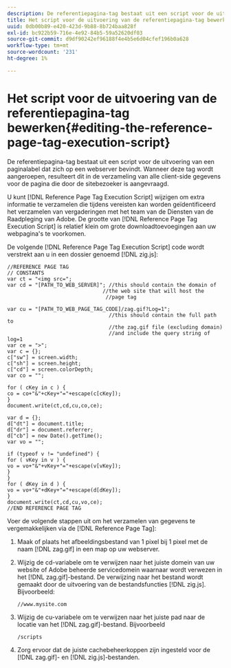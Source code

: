 ```yaml
---
description: De referentiepagina-tag bestaat uit een script voor de uitvoering van een paginalabel dat zich op een webserver bevindt. Wanneer deze tag wordt aangeroepen, resulteert dit in de verzameling van alle client-side gegevens voor de pagina die door de sitebezoeker is aangevraagd.
title: Het script voor de uitvoering van de referentiepagina-tag bewerken
uuid: 0db00b89-e420-423d-9b88-8b724baa828f
exl-id: bc922b59-716e-4e92-84b5-59a52620df03
source-git-commit: d9df90242ef96188f4e4b5e6d04cfef196b0a628
workflow-type: tm+mt
source-wordcount: '231'
ht-degree: 1%

---
```


# Het script voor de uitvoering van de referentiepagina-tag bewerken{#editing-the-reference-page-tag-execution-script}

De referentiepagina-tag bestaat uit een script voor de uitvoering van een paginalabel dat zich op een webserver bevindt. Wanneer deze tag wordt aangeroepen, resulteert dit in de verzameling van alle client-side gegevens voor de pagina die door de sitebezoeker is aangevraagd.

U kunt [!DNL Reference Page Tag Execution Script] wijzigen om extra informatie te verzamelen die tijdens vereisten kan worden geïdentificeerd het verzamelen van vergaderingen met het team van de Diensten van de Raadpleging van Adobe. De grootte van [!DNL Reference Page Tag Execution Script] is relatief klein om grote downloadtoevoegingen aan uw webpagina&#39;s te voorkomen.

De volgende [!DNL Reference Page Tag Execution Script] code wordt verstrekt aan u in een dossier genoemd [!DNL zig.js]:

```
//REFERENCE PAGE TAG 
// CONSTANTS 
var ct = "<img src="; 
var cd = "[PATH_TO_WEB_SERVER]"; //this should contain the domain of 
                               //the web site that will host the 
                                //page tag 
 
var cu = "[PATH_TO_WEB_PAGE_TAG_CODE]/zag.gif?Log=1";  
                                 //this should contain the full path to 
                                 //the zag.gif file (excluding domain) 
                                 //and include the query string of log=1 
var ce = ">"; 
var c = {}; 
c["sw"] = screen.width; 
c["sh"] = screen.height; 
c["cd"] = screen.colorDepth; 
var co = ""; 
 
for ( cKey in c ) { 
co = co+"&"+cKey+"="+escape(c[cKey]); 
} 
document.write(ct,cd,cu,co,ce); 
 
var d = {}; 
d["dt"] = document.title; 
d["dr"] = document.referrer; 
d["cb"] = new Date().getTime(); 
var vo = ""; 
 
if (typeof v != "undefined") { 
for ( vKey in v ) { 
vo = vo+"&"+vKey+"="+escape(v[vKey]); 
} 
} 
for ( dKey in d ) { 
vo = vo+"&"+dKey+"="+escape(d[dKey]); 
} 
document.write(ct,cd,cu,vo,ce); 
//END REFERENCE PAGE TAG 
```

Voer de volgende stappen uit om het verzamelen van gegevens te vergemakkelijken via de [!DNL Reference Page Tag]:

1. Maak of plaats het afbeeldingsbestand van 1 pixel bij 1 pixel met de naam [!DNL zag.gif] in een map op uw webserver.
1. Wijzig de cd-variabele om te verwijzen naar het juiste domein van uw website of Adobe beheerde servicedomein waarnaar wordt verwezen in het [!DNL zag.gif]-bestand. De verwijzing naar het bestand wordt gemaakt door de uitvoering van de bestandsfuncties [!DNL zig.js]. Bijvoorbeeld:

   ```
   //www.mysite.com
   ```

1. Wijzig de cu-variabele om te verwijzen naar het juiste pad naar de locatie van het [!DNL zag.gif]-bestand. Bijvoorbeeld

   ```
   /scripts
   ```

1. Zorg ervoor dat de juiste cachebeheerkoppen zijn ingesteld voor de [!DNL zag.gif]- en [!DNL zig.js]-bestanden.
